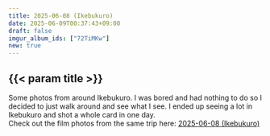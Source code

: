 ```yaml
---
title: 2025-06-08 (Ikebukuro)
date: 2025-06-09T00:37:43+09:00
draft: false
imgur_album_ids: ["72TiMKw"]
new: true
---
```


<h2 id="title">{{< param title >}}</h2>

Some photos from around Ikebukuro. I was bored and had nothing to do so I decided to just walk around and see what I see. I ended up seeing a lot in Ikebukuro and shot a whole card in one day.<br>
Check out the film photos from the same trip here: <a href="/photos/film/2025-06-08_ikebukuro">2025-06-08 (Ikebukuro)</a>
